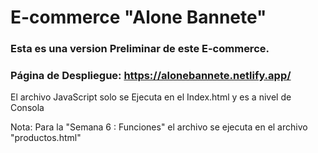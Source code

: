 # E-commerce "Alone Bannete"

### Esta es una version Preliminar de este E-commerce.

### Página de Despliegue: https://alonebannete.netlify.app/

El archivo JavaScript solo se Ejecuta en el Index.html y es a nivel de Consola

Nota: Para la "Semana 6 : Funciones" el archivo se ejecuta en el archivo "productos.html"

